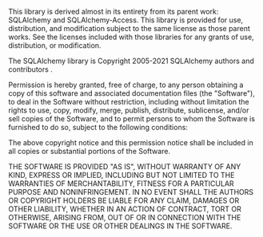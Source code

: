 This library is derived almost in its entirety from its parent work:
SQLAlchemy and SQLAlchemy-Access. This library is provided for use,
distribution, and modification subject to the same license as those
parent works. See the licenses included with those libraries for any
grants of use, distribution, or modification.

The SQLAlchemy library is Copyright 2005-2021 SQLAlchemy authors and
contributors <see AUTHORS file>.

Permission is hereby granted, free of charge, to any person obtaining a
copy of this software and associated documentation files (the
"Software"), to deal in the Software without restriction, including
without limitation the rights to use, copy, modify, merge, publish,
distribute, sublicense, and/or sell copies of the Software, and to
permit persons to whom the Software is furnished to do so, subject to
the following conditions:

The above copyright notice and this permission notice shall be included
in all copies or substantial portions of the Software.

THE SOFTWARE IS PROVIDED "AS IS", WITHOUT WARRANTY OF ANY KIND, EXPRESS
OR IMPLIED, INCLUDING BUT NOT LIMITED TO THE WARRANTIES OF
MERCHANTABILITY, FITNESS FOR A PARTICULAR PURPOSE AND NONINFRINGEMENT.
IN NO EVENT SHALL THE AUTHORS OR COPYRIGHT HOLDERS BE LIABLE FOR ANY
CLAIM, DAMAGES OR OTHER LIABILITY, WHETHER IN AN ACTION OF CONTRACT,
TORT OR OTHERWISE, ARISING FROM, OUT OF OR IN CONNECTION WITH THE
SOFTWARE OR THE USE OR OTHER DEALINGS IN THE SOFTWARE.
